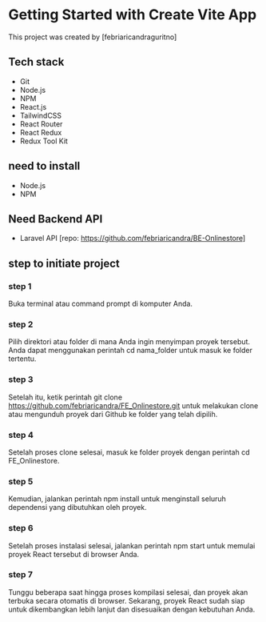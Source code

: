 # Getting Started with Create Vite App

This project was created by [febriaricandraguritno]


## Tech stack
- Git
- Node.js
- NPM
- React.js
- TailwindCSS
- React Router
- React Redux
- Redux Tool Kit

## need to install
- Node.js
- NPM

## Need Backend API
- Laravel API
[repo: https://github.com/febriaricandra/BE-Onlinestore]

## step to initiate project

### step 1
Buka terminal atau command prompt di komputer Anda.

### step 2
Pilih direktori atau folder di mana Anda ingin menyimpan proyek tersebut. Anda dapat menggunakan perintah cd nama_folder untuk masuk ke folder tertentu.

### step 3
Setelah itu, ketik perintah git clone https://github.com/febriaricandra/FE_Onlinestore.git untuk melakukan clone atau mengunduh proyek dari Github ke folder yang telah dipilih.

### step 4    
Setelah proses clone selesai, masuk ke folder proyek dengan perintah cd FE_Onlinestore.

### step 5
Kemudian, jalankan perintah npm install untuk menginstall seluruh dependensi yang dibutuhkan oleh proyek.

### step 6
Setelah proses instalasi selesai, jalankan perintah npm start untuk memulai proyek React tersebut di browser Anda.
    
### step 7    
Tunggu beberapa saat hingga proses kompilasi selesai, dan proyek akan terbuka secara otomatis di browser.
Sekarang, proyek React sudah siap untuk dikembangkan lebih lanjut dan disesuaikan dengan kebutuhan Anda.